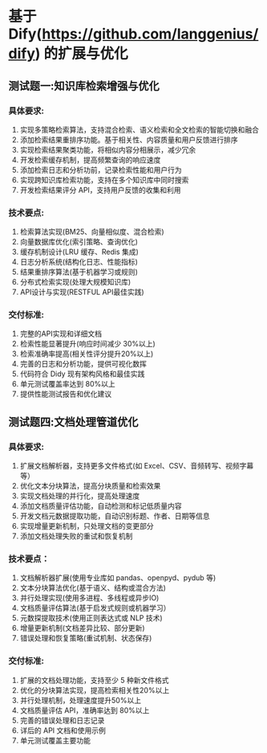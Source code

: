 # 基于 Dify(https://github.com/langgenius/dify) 的扩展与优化

## 测试题一:知识库检索增强与优化

### 具体要求:
1. 实现多策略检索算法，支持混合检索、语义检索和全文检索的智能切换和融合
2. 添加检索结果重排序功能。基于相关性、内容质量和用户反馈进行排序
3. 实现检索结果聚类功能，将相似内容分相展示，减少冗余
4. 开发检索缓存机制，提高频繁查询的响应速度
5. 添加检索日志和分析功前，记录检索性能和用户行为
6. 实现跨知识库检索功能，支持在多个知识库中同时搜索
7. 开发检索结果评分 API，支持用户反馈的收集和利用

### 技术要点:
1. 检索算法实现(BM25、向量相似度、混合检索)
2. 向量数据库优化(索引策略、查询优化)
3. 缓存机制设计(LRU 缓存、Redis 集成)
4. 日志分析系统(结构化日志、性能指标)
5. 结果重排序算法(基于机器学习或规则)
6. 分布式检索实现(处理大规模知识库)
7. API设计与实现(RESTFUL API最佳实践)

### 交付标准:
1. 完整的API实现和详细文档
2. 检索性能显著提升(响应时间减少 30%以上)
3. 检索准确率提高(相关性评分提升20%以上)
4. 完善的日志和分析功能，提供可视化数挥
5. 代码符合 Didy 现有架构风格和最佳实践
6. 单元测试覆盖率达到 80%以上
7. 提供性能测试报告和优化建议



## 测试题四:文档处理管道优化

### 具体要求:
1. 扩展文档解析器，支持更多文件格式(如 Excel、CSV、音频转写、视频字幕等）
2. 优化文本分块算法，提高分块质量和检索效果
3. 实现文档处理的并行化，提高处理速度
4. 添加文档质量评估功能，自动检测和标记低质量内容
5. 开发文档元数据提取功能，自动识别标题、作者、日期等信息
6. 实现增量更新机制，只处理文档的变更部分
7. 添加文档处理失败的重试和恢复机制

### 技术要点：
1. 文档解析器扩展(使用专业库如 pandas、openpyd、pydub 等)
2. 文本分块算法优化(基于语义、结构或混合方法)
3. 并行处理实现(使用多进程、多线程或异步IO)
4. 文档质量评估算法(基于启发式规则或机器学习）
5. 元数探提取技术(使用正则表达式或 NLP 技术)
6. 增量更新机制(文档差异比较、部分更新)
7. 错误处理和恢复策略(重试机制、状态保存)

### 交付标准:
1. 扩展的文档处理功能，支持至少 5 种新文件格式
2. 优化的分块算法实现，提高检索相关性20%以上
3. 并行处理机制，处理速度提升50%以上
4. 文档质量评估 API，准确率达到 80%以上
5. 完善的错误处理和日志记录
6. 详后的 API 文档和使用示例
7. 单元测试覆盖主要功能